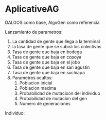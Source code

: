 # AplicativeAG

DALGOS como base, AlgoGen como referencia

Lanzamiento de parametros:

1. La cantidad de gente que llega a la terminal
2. la tasa de gente que se subirá los colectivos
3. Tasa de gente que baja en bodega
4. Tasa de gente que baja en copoya
5. Tasa de gente que baja en el jobo
6. Tasa de gente que baja en san agustin
7. Tasa de gente que baja en suchiapa
8. Parametros ocultos:
   1. Poblacion Inicial
   2. Poblacion maxima
   3. Probabilidad de mutacioon del individuo
   4. Probabilidad de mutacion del gen
   5. Numero de generaciones

Individuo:
